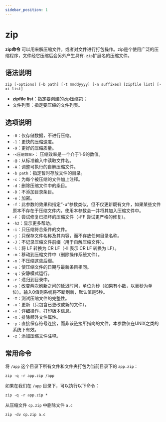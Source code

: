 ```yaml
---
sidebar_position: 1
---
```


# zip

**zip命令** 可以用来解压缩文件，或者对文件进行打包操作。zip是个使用广泛的压缩程序，文件经它压缩后会另外产生具有`.zip`扩展名的压缩文件。

## 语法说明

```
zip [-options] [-b path] [-t mmddyyyy] [-n suffixes] [zipfile list] [-xi list]
```

- **zipfile list**：指定要创建的zip压缩包；
- 文件列表：指定要压缩的文件列表。

## 选项说明

- `-0`：仅存储数据，不进行压缩。
- `-1`：更快的压缩速度。
- `-9`：更好的压缩质量。
- `-<压缩效率>`： 压缩效率是一个介于1-9的数值。
- `-@`：从标准输入中读取文件名。
- `-A`：调整可执行的自解压缩文件。
- `-b path`：指定暂时存放文件的目录。
- `-c`：为每个被压缩的文件加上注释。
- `-d`：删除压缩文件中的条目。
- `-D`：不添加目录条目。
- `-e`：加密。
- `-f`：此参数的效果和指定“-u”参数类似，但不仅更新既有文件，如果某些文件原本不存在于压缩文件内，使用本参数会一并将其加入压缩文件中。
- `-F`：尝试修复已损坏的压缩文件（-FF 尝试更严格的修复）。
- `-h2`：显示更多帮助。
- `-i`：只压缩符合条件的文件。
- `-j`：只保存文件名称及其内容，而不存放任何目录名称。
- `-J`：不记录压缩文件前缀（用于自解压缩文件）。
- `-l`：将 LF 转换为 CR LF（-ll 表示 CR LF 转换为 LF）。
- `-m`：移动到压缩文件中（删除操作系统文件）。
- `-n`：不压缩这些后缀。
- `-o`：使压缩文件的日期与最新条目相同。
- `-q`：安静模式运行。
- `-r`：递归到目录中。
- `-s`：改变两次刷新之间的延迟时间，单位为秒（如果有小数，以毫秒为单位）。输入0值则系统将不断刷新，默认值是5秒。
- `-T`：测试压缩文件的完整性。
- `-u`：更新（只包含已更改或新的文件）。
- `-v`：详细操作，打印版本信息。
- `-X`：排除额外文件属性。
- `-y`：直接保存符号连接，而非该链接所指向的文件，本参数仅在UNIX之类的系统下有效。
- `-z`：添加压缩文件注释。

## 常用命令

将 `/app` 这个目录下所有文件和文件夹打包为当前目录下的 `app.zip`：

```
zip -q -r app.zip /app
```

如果在我们在 `/app` 目录下，可以执行以下命令：

```
zip -q -r app.zip *
```

从压缩文件 `cp.zip` 中删除文件 `a.c`

```
zip -dv cp.zip a.c
```
